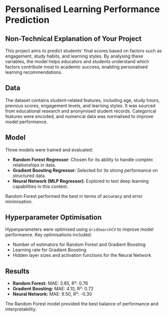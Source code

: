 # Personalised Learning Performance Prediction

## Non-Technical Explanation of Your Project
This project aims to predict students' final scores based on factors such as engagement, study habits, and learning styles. By analysing these variables, the model helps educators and students understand which factors contribute most to academic success, enabling personalised learning recommendations.

## Data
The dataset contains student-related features, including age, study hours, previous scores, engagement levels, and learning styles. It was sourced from educational research and anonymised student records. Categorical features were encoded, and numerical data was normalised to improve model performance.

## Model
Three models were trained and evaluated:
* **Random Forest Regressor**: Chosen for its ability to handle complex relationships in data.
* **Gradient Boosting Regressor**: Selected for its strong performance on structured data.
* **Neural Network (MLP Regressor)**: Explored to test deep learning capabilities in this context.

Random Forest performed the best in terms of accuracy and error minimisation.

## Hyperparameter Optimisation
Hyperparameters were optimised using `GridSearchCV` to improve model performance. Key optimisations included:
* Number of estimators for Random Forest and Gradient Boosting
* Learning rate for Gradient Boosting
* Hidden layer sizes and activation functions for the Neural Network

## Results
* **Random Forest:** MAE: 3.85, R²: 0.76
* **Gradient Boosting:** MAE: 4.10, R²: 0.72
* **Neural Network:** MAE: 9.50, R²: -0.30

The Random Forest model provided the best balance of performance and interpretability.
